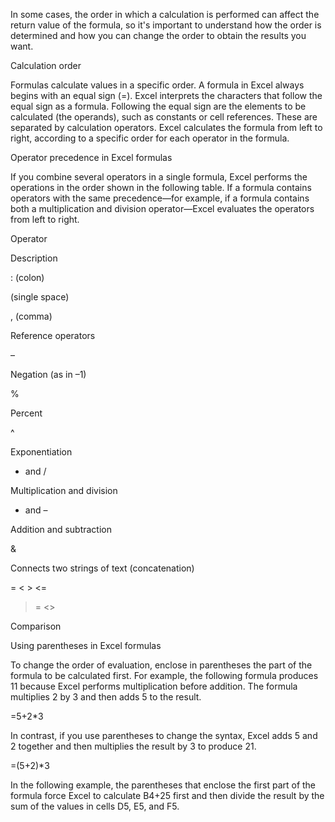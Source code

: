 In some cases, the order in which a calculation is performed can affect the return value of the formula, so it's important to understand how the order is determined and how you can change the order to obtain the results you want.

Calculation order

Formulas calculate values in a specific order. A formula in Excel always begins with an equal sign (=). Excel interprets the characters that follow the equal sign as a formula. Following the equal sign are the elements to be calculated (the operands), such as constants or cell references. These are separated by calculation operators. Excel calculates the formula from left to right, according to a specific order for each operator in the formula.

Operator precedence in Excel formulas

If you combine several operators in a single formula, Excel performs the operations in the order shown in the following table. If a formula contains operators with the same precedence—for example, if a formula contains both a multiplication and division operator—Excel evaluates the operators from left to right.

Operator

Description

: (colon)

(single space)

, (comma)

Reference operators

–

Negation (as in –1)

%

Percent

^

Exponentiation

* and /

Multiplication and division

+ and –

Addition and subtraction

&

Connects two strings of text (concatenation)

=
< >
<=
>=
<>

Comparison

Using parentheses in Excel formulas

To change the order of evaluation, enclose in parentheses the part of the formula to be calculated first. For example, the following formula produces 11 because Excel performs multiplication before addition. The formula multiplies 2 by 3 and then adds 5 to the result.

=5+2*3

In contrast, if you use parentheses to change the syntax, Excel adds 5 and 2 together and then multiplies the result by 3 to produce 21.

=(5+2)*3

In the following example, the parentheses that enclose the first part of the formula force Excel to calculate B4+25 first and then divide the result by the sum of the values in cells D5, E5, and F5.
